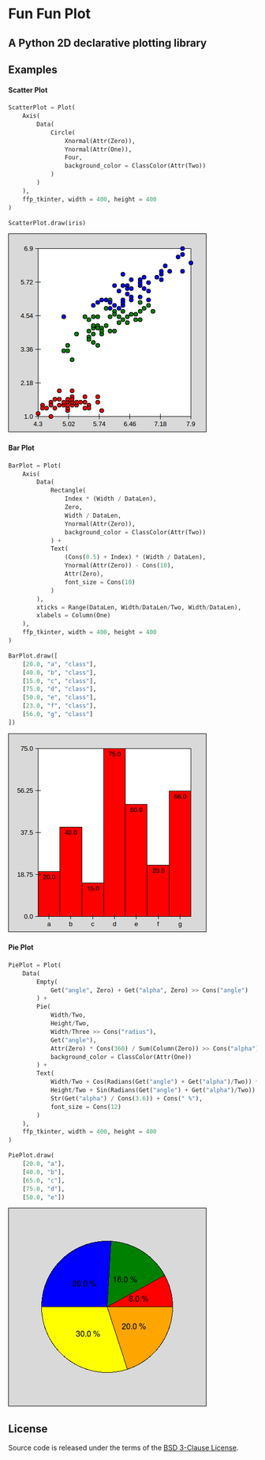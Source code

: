 # Fun Fun Plot
## A Python 2D declarative plotting library

## Examples
#### Scatter Plot

```python
ScatterPlot = Plot(
    Axis(
        Data(
            Circle(
                Xnormal(Attr(Zero)),
                Ynormal(Attr(One)),
                Four,
                background_color = ClassColor(Attr(Two))
            )
        )
    ),
    ffp_tkinter, width = 400, height = 400
)
```

```python
ScatterPlot.draw(iris)
```

![Scatter plot](samples/scatter.png)


#### Bar Plot

```python
BarPlot = Plot(
    Axis(
        Data(
            Rectangle(
                Index * (Width / DataLen),
                Zero,
                Width / DataLen,
                Ynormal(Attr(Zero)),
                background_color = ClassColor(Attr(Two))
            ) +
            Text(
                (Cons(0.5) + Index) * (Width / DataLen),
                Ynormal(Attr(Zero)) - Cons(10),
                Attr(Zero),
                font_size = Cons(10)
            )
        ),
        xticks = Range(DataLen, Width/DataLen/Two, Width/DataLen),
        xlabels = Column(One)
    ),
    ffp_tkinter, width = 400, height = 400
)
```

```python
BarPlot.draw([
    [20.0, "a", "class"],
    [40.0, "b", "class"],
    [15.0, "c", "class"],
    [75.0, "d", "class"],
    [50.0, "e", "class"],
    [23.0, "f", "class"],
    [56.0, "g", "class"]
])
```

![Bar plot](samples/bar.png)


#### Pie Plot

```python
PiePlot = Plot(
    Data(
        Empty(
            Get("angle", Zero) + Get("alpha", Zero) >> Cons("angle")
        ) +
        Pie(
            Width/Two,
            Height/Two,
            Width/Three >> Cons("radius"),
            Get("angle"),
            Attr(Zero) * Cons(360) / Sum(Column(Zero)) >> Cons("alpha"),
            background_color = ClassColor(Attr(One))
        ) +
        Text(
            Width/Two + Cos(Radians(Get("angle") + Get("alpha")/Two)) * Get("radius")/Two,
            Height/Two + Sin(Radians(Get("angle") + Get("alpha")/Two)) * Get("radius")/Two,
            Str(Get("alpha") / Cons(3.6)) + Cons(" %"),
            font_size = Cons(12)
        )
    ),
    ffp_tkinter, width = 400, height = 400
)
```

```python
PiePlot.draw(
    [20.0, "a"],
	[40.0, "b"],
	[65.0, "c"],
	[75.0, "d"],
	[50.0, "e"])
```

![Pie plot](samples/pie.png)


## License
Source code is released under the terms of the [BSD 3-Clause License](LICENSE).
